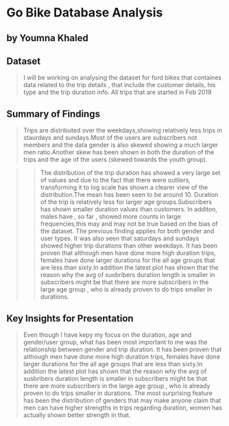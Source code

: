 # Go Bike Database Analysis
## by Youmna Khaled


## Dataset

> I will be working on analysing the dataset for ford bikes that containes data related to the trip details , that include the customer details, his type and the trip duration info. All trips that are started in Feb 2019

## Summary of Findings

> Trips are distributed over the weekdays,showing relatively less trips in staurdays and sundays.Most of the users are subscribers not members and the data gender is also skewed showing a much larger men ratio.Another skew has been shown in both the duration of the trips  and the age of the users (skewed towards the youth group).

>> The distribution of the trip duration has showed a very large set of values and due to the fact that there were outliers, transforming it to log scale has shown a clearer view of the distribution.The mean has been seen to be around 10.
> Duration of the trip is relatively less for larger age groups.Subscribers has shown smaller duration values than customers. In additon, males have , so far , showed more counts in large frequencies,this may and may not be true based on the bias of the dataset.
> The previous finding applies for both gender and user types.
> It was also seen that saturdays and sundays showed higher trip durations than other weekdays.
> It has been proven that although men have done more high duration trips, females have done larger durations for the all age groups that are less than sixty.In addition the latest plot has shown that the reason why the avg of susbribers duration length is smaller in subscribers might be that there are more subscribers in the large age group , who is already proven to do trips smaller in durations.

## Key Insights for Presentation

> Even though I have kepy my focus on the duration, age and gender/user group, what has been most important to me was the relationship between gender and trip duration.
> It has been proven that although men have done more high duration trips, females have done larger durations for the all age groups that are less than sixty.In addition the latest plot has shown that the reason why the avg of susbribers duration length is smaller in subscribers might be that there are more subscribers in the large age group , who is already proven to do trips smaller in durations.
> The most surprising feature has been the distribution of genders that may make anyone claim that men can have higher strengths in trips regarding duration, women has actually shown better strength in that.